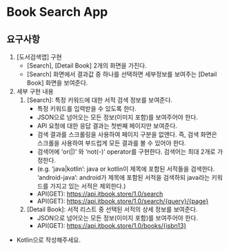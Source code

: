 # Book Search App

## 요구사항
1. [도서검색앱] 구현
    - [Search], [Detail Book] 2개의 화면을 가진다.
    - [Search] 화면에서 결과값 중 하나를 선택하면 세부정보를 보여주는 [Detail Book] 화면을 보여준다.
2. 세부 구현 내용
    1. [Search]: 특정 키워드에 대한 서적 검색 정보를 보여준다.
        - 특정 키워드를 입력받을 수 있도록 한다.
        - JSON으로 넘어오는 모든 정보(이미지 포함)를 보여주어야 한다.
        - API 요청에 대한 응답 결과는 첫번째 페이지만 보여준다.
        - 검색 결과를 스크롤링을 사용하여 페이지 구분을 없앤다. 즉, 검색 화면은 스크롤을 사용하여
        부드럽게 모든 결과를 볼 수 있어야 한다.
        - 검색어에 ‘or(|)’ 와 ‘not(-)’ operator를 구현한다. 검색어는 최대 2개로 가정한다.
        - (e.g. ‘java|kotlin’: java or kotlin이 제목에 포함된 서적들을 검색한다. ‘android-java’: android가 제목에 포함된 서적을 검색하되 java라는 키워드를 가지고 있는 서적은 제외한다.)
        - API(GET): https://api.itbook.store/1.0/search
        - API(GET): https://api.itbook.store/1.0/search/{query}/{page}
    2. [Detail Book]: 서적 리스트 중 선택된 서적의 상세 정보를 보여준다.
        - JSON으로 넘어오는 모든 정보(이미지 포함)를 보여주어야 한다.
        - API(GET): https://api.itbook.store/1.0/books/{isbn13}

* Kotlin으로 작성해주세요.
